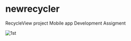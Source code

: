 # newrecycler
RecycleView project Mobile app Development Assigment

![1st](https://user-images.githubusercontent.com/55020218/96278767-91e82a80-0fde-11eb-9bf2-2fe1465f3765.PNG)
